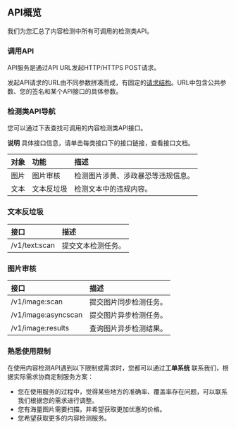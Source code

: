 ## 		API概览

我们为您汇总了内容检测中所有可调用的检测类API。

### 调用API

API服务是通过API URL发起HTTP/HTTPS POST请求。

发起API请求的URL由不同参数拼凑而成，有固定的[请求结构](https://docs.jdcloud.com/cn/common-declaration/api/call-methods)。URL中包含公共参数、您的签名和某个API接口的具体参数。 

### 检测类API导航

您可以通过下表查找可调用的内容检测类API接口。

**说明** 具体接口信息，请单击每类接口下的接口链接，查看接口文档。

| 对象 | 功能       | 描述                               |
| :--- | :--------- | :--------------------------------- |
| 图片 | 图片审核   | 检测图片涉黄、涉政暴恐等违规信息。 |
| 文本 | 文本反垃圾 | 检测文本中的违规内容。             |

### 文本反垃圾

| 接口          | 描述               |
| :------------ | :----------------- |
| /v1/text:scan | 提交文本检测任务。 |

### 图片审核

| 接口                | 描述                   |
| :------------------ | :--------------------- |
| /v1/image:scan      | 提交图片同步检测任务。 |
| /v1/image:asyncscan | 提交图片异步检测任务。 |
| /v1/image:results   | 查询图片异步检测结果。 |

### 熟悉使用限制

在使用内容检测API遇到以下限制或需求时，您都可以通过**工单系统** 联系我们，根据实际需求协商定制服务方案： 

- 您在使用服务的过程中，觉得某些地方的准确率、覆盖率存在问题，可以联系我们根据您的需求进行调整。
- 您有海量图片需要扫描，并希望获取更加优惠的价格。
- 您希望获取更多的内容检测服务。